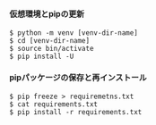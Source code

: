 #### 仮想環境とpipの更新

```
$ python -m venv [venv-dir-name]
$ cd [venv-dir-name]
$ source bin/activate
$ pip install -U
```

#### pipパッケージの保存と再インストール

```
$ pip freeze > requiremetns.txt
$ cat requirements.txt
$ pip install -r requirements.txt
```
